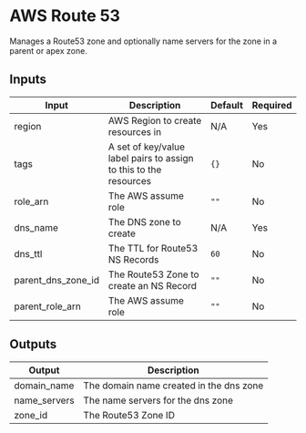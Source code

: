 # AWS Route 53

Manages a Route53 zone and optionally name servers for the zone in a parent or apex zone.

## Inputs

| Input              | Description                                                       | Default | Required |
| ------------------ | ----------------------------------------------------------------- | ------- | -------- |
| region             | AWS Region to create resources in                                 | N/A     | Yes      |
| tags               | A set of key/value label pairs to assign to this to the resources | `{}`    | No       |
| role_arn           | The AWS assume role                                               | `""`    | No       |
| dns_name           | The DNS zone to create                                            | N/A     | Yes      |
| dns_ttl            | The TTL for Route53 NS Records                                    | `60`    | No       |
| parent_dns_zone_id | The Route53 Zone to create an NS Record                           | `""`    | No       |
| parent_role_arn    | The AWS assume role                                               | `""`    | No       |

## Outputs

| Output       | Description                             |
| ------------ | --------------------------------------- |
| domain_name  | The domain name created in the dns zone |
| name_servers | The name servers for the dns zone       |
| zone_id      | The Route53 Zone ID                     |
